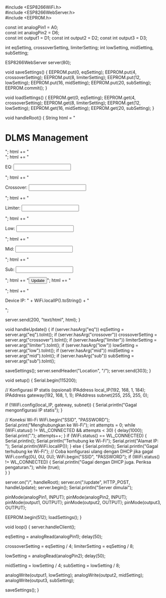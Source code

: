 #include <ESP8266WiFi.h>       
#include <ESP8266WebServer.h>  
#include <EEPROM.h>            

const int analogPin1 = A0;  
const int analogPin2 = D6;  
const int output1 = D1;
const int output2 = D2;
const int output3 = D3;

int eqSetting, crossoverSetting, limiterSetting;
int lowSetting, midSetting, subSetting;

ESP8266WebServer server(80);

void saveSettings() {
  EEPROM.put(0, eqSetting);
  EEPROM.put(4, crossoverSetting);
  EEPROM.put(8, limiterSetting);
  EEPROM.put(12, lowSetting);
  EEPROM.put(16, midSetting);
  EEPROM.put(20, subSetting);
  EEPROM.commit();
}

void loadSettings() {
  EEPROM.get(0, eqSetting);
  EEPROM.get(4, crossoverSetting);
  EEPROM.get(8, limiterSetting);
  EEPROM.get(12, lowSetting);
  EEPROM.get(16, midSetting);
  EEPROM.get(20, subSetting);
}

void handleRoot() {
  String html = "<h1>DLMS Management</h1>";
  html += "<form action='/update' method='POST'>";
  html += "<p>EQ: <input type='number' name='eq' value='" + String(eqSetting) + "'></p>";
  html += "<p>Crossover: <input type='number' name='crossover' value='" + String(crossoverSetting) + "'></p>";
  html += "<p>Limiter: <input type='number' name='limiter' value='" + String(limiterSetting) + "'></p>";
  html += "<p>Low: <input type='number' name='low' value='" + String(lowSetting) + "'></p>";
  html += "<p>Mid: <input type='number' name='mid' value='" + String(midSetting) + "'></p>";
  html += "<p>Sub: <input type='number' name='sub' value='" + String(subSetting) + "'></p>";
  html += "<input type='submit' value='Update'>";
  html += "</form>";
  html += "<p>Device IP: " + WiFi.localIP().toString() + "</p>";
  
  server.send(200, "text/html", html);
}

void handleUpdate() {
  if (server.hasArg("eq")) eqSetting = server.arg("eq").toInt();
  if (server.hasArg("crossover")) crossoverSetting = server.arg("crossover").toInt();
  if (server.hasArg("limiter")) limiterSetting = server.arg("limiter").toInt();
  if (server.hasArg("low")) lowSetting = server.arg("low").toInt();
  if (server.hasArg("mid")) midSetting = server.arg("mid").toInt();
  if (server.hasArg("sub")) subSetting = server.arg("sub").toInt();

  saveSettings();
  server.sendHeader("Location", "/");
  server.send(303);
}

void setup() {
  Serial.begin(115200);

  // Konfigurasi IP statis (opsional)
  IPAddress local_IP(192, 168, 1, 184);
  IPAddress gateway(192, 168, 1, 1);
  IPAddress subnet(255, 255, 255, 0);
  
  if (!WiFi.config(local_IP, gateway, subnet)) {
    Serial.println("Gagal mengonfigurasi IP statis");
  }

  // Koneksi Wi-Fi
  WiFi.begin("SSID", "PASSWORD");  
  Serial.print("Menghubungkan ke Wi-Fi");
  int attempts = 0;
  while (WiFi.status() != WL_CONNECTED && attempts < 30) { 
    delay(1000);
    Serial.print(".");
    attempts++;
  }
  if (WiFi.status() == WL_CONNECTED) {
    Serial.println();
    Serial.println("Terhubung ke Wi-Fi");
    Serial.print("Alamat IP: ");
    Serial.println(WiFi.localIP());
  } else {
    Serial.println();
    Serial.println("Gagal terhubung ke Wi-Fi");
    // Coba konfigurasi ulang dengan DHCP jika gagal
    WiFi.config(0U, 0U, 0U);
    WiFi.begin("SSID", "PASSWORD");
    if (WiFi.status() != WL_CONNECTED) {
      Serial.println("Gagal dengan DHCP juga. Periksa pengaturan.");
      while (true);  
    }
  }

  server.on("/", handleRoot);
  server.on("/update", HTTP_POST, handleUpdate);
  server.begin();
  Serial.println("Server dimulai");

  pinMode(analogPin1, INPUT);
  pinMode(analogPin2, INPUT);
  pinMode(output1, OUTPUT);
  pinMode(output2, OUTPUT);
  pinMode(output3, OUTPUT);

  EEPROM.begin(512); 
  loadSettings();
}

void loop() {
  server.handleClient();

  eqSetting = analogRead(analogPin1); 
  delay(50);

  crossoverSetting = eqSetting / 4;
  limiterSetting = eqSetting / 8;

  lowSetting = analogRead(analogPin2); 
  delay(50);

  midSetting = lowSetting / 4;
  subSetting = lowSetting / 8;

  analogWrite(output1, lowSetting);
  analogWrite(output2, midSetting);
  analogWrite(output3, subSetting);

  saveSettings();
}
